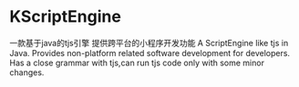 # KScriptEngine
一款基于java的tjs引擎
提供跨平台的小程序开发功能
A ScriptEngine like tjs in Java.
Provides non-platform related software development for developers.
Has a close grammar with tjs,can run tjs code only with some minor changes.
